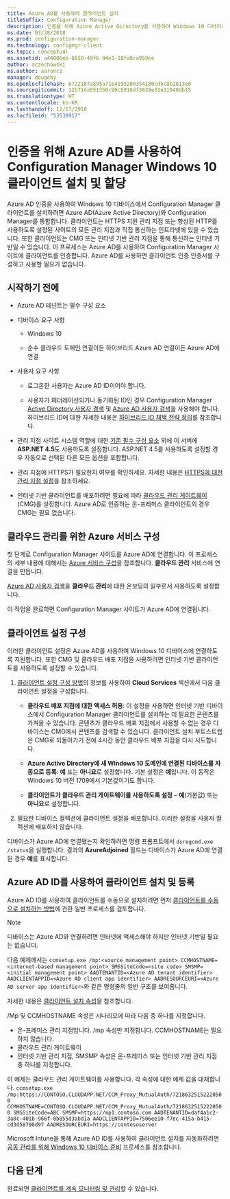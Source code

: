 ```yaml
---
title: Azure AD를 사용하여 클라이언트 설치
titleSuffix: Configuration Manager
description: 인증을 위해 Azure Active Directory를 사용하여 Windows 10 디바이스에서 Configuration Manager 클라이언트 설치 및 할당
ms.date: 03/28/2018
ms.prod: configuration-manager
ms.technology: configmgr-client
ms.topic: conceptual
ms.assetid: a44006eb-8650-49f6-94e1-18fa0ca959ee
author: aczechowski
ms.author: aaroncz
manager: dougeby
ms.openlocfilehash: b722187a895a71b4195200354180cdbc8b2813e6
ms.sourcegitcommit: 12b71da551350c99c5916df3629e33e31040db15
ms.translationtype: HT
ms.contentlocale: ko-KR
ms.lasthandoff: 12/17/2018
ms.locfileid: "53530917"
---
```

# <a name="install-and-assign-configuration-manager-windows-10-clients-using-azure-ad-for-authentication"></a>인증을 위해 Azure AD를 사용하여 Configuration Manager Windows 10 클라이언트 설치 및 할당

Azure AD 인증을 사용하여 Windows 10 디바이스에서 Configuration Manager 클라이언트를 설치하려면 Azure AD(Azure Active Directory)와 Configuration Manager를 통합합니다. 클라이언트는 HTTPS 지원 관리 지점 또는 향상된 HTTP를 사용하도록 설정된 사이트의 모든 관리 지점과 직접 통신하는 인트라넷에 있을 수 있습니다. 또한 클라이언트는 CMG 또는 인터넷 기반 관리 지점을 통해 통신하는 인터넷 기반일 수 있습니다. 이 프로세스는 Azure AD를 사용하여 Configuration Manager 사이트에 클라이언트를 인증합니다. Azure AD를 사용하면 클라이언트 인증 인증서를 구성하고 사용할 필요가 없습니다.



## <a name="before-you-begin"></a>시작하기 전에

- Azure AD 테넌트는 필수 구성 요소  

- 디바이스 요구 사항  

    - Windows 10  

    - 순수 클라우드 도메인 연결이든 하이브리드 Azure AD 연결이든 Azure AD에 연결  

- 사용자 요구 사항  

    - 로그온한 사용자는 Azure AD ID이어야 합니다.   

    - 사용자가 페더레이션되거나 동기화된 ID인 경우 Configuration Manager [Active Directory 사용자 겸색](/sccm/core/servers/deploy/configure/about-discovery-methods#bkmk_aboutUser) 및 [Azure AD 사용자 검색](/sccm/core/servers/deploy/configure/about-discovery-methods#azureaddisc)을 사용해야 합니다. 하이브리드 ID에 대한 자세한 내용은 [하이브리드 ID 채택 전략 정의](/azure/active-directory/active-directory-hybrid-identity-design-considerations-identity-adoption-strategy)를 참조합니다.<!--497750-->  

- 관리 지점 사이트 시스템 역할에 대한 [기존 필수 구성 요소](/sccm/core/plan-design/configs/site-and-site-system-prerequisites#bkmk_2012MPpreq) 외에 이 서버에 **ASP.NET 4.5**도 사용하도록 설정합니다. ASP.NET 4.5를 사용하도록 설정할 경우 자동으로 선택된 다른 모든 옵션을 포함합니다.  

- 관리 지점에 HTTPS가 필요한지 여부를 확인하세요. 자세한 내용은 [HTTPS에 대한 관리 지점 설정](/sccm/core/clients/manage/cmg/certificates-for-cloud-management-gateway#bkmk_mphttps)을 참조하세요.  

- 인터넷 기반 클라이언트를 배포하려면 필요에 따라 [클라우드 관리 게이트웨이](/sccm/core/clients/manage/cmg/plan-cloud-management-gateway)(CMG)를 설정합니다. Azure AD로 인증하는 온-프레미스 클라이언트의 경우 CMG는 필요 없습니다.  


## <a name="configure-azure-services-for-cloud-management"></a>클라우드 관리를 위한 Azure 서비스 구성

첫 단계로 Configuration Manager 사이트를 Azure AD에 연결합니다. 이 프로세스의 세부 내용에 대해서는 [Azure 서비스 구성](/sccm/core/servers/deploy/configure/azure-services-wizard)을 참조합니다. **클라우드 관리** 서비스에 연결을 만듭니다.

[Azure AD 사용자 검색](/sccm/core/servers/deploy/configure/configure-discovery-methods#azureaadisc)을 **클라우드 관리**에 대한 온보딩의 일부로서 사용하도록 설정합니다. 

이 작업을 완료하면 Configuration Manager 사이트가 Azure AD에 연결됩니다. 



## <a name="configure-client-settings"></a>클라이언트 설정 구성

이러한 클라이언트 설정은 Azure AD를 사용하여 Windows 10 디바이스에 연결하도록 지원합니다. 또한 CMG 및 클라우드 배포 지점을 사용하려면 인터넷 기반 클라이언트를 사용하도록 설정할 수 있습니다.

1.  [클라이언트 설정 구성 방법](/sccm/core/clients/deploy/configure-client-settings)의 정보를 사용하여 **Cloud Services** 섹션에서 다음 클라이언트 설정을 구성합니다.  

    - **클라우드 배포 지점에 대한 액세스 허용**: 이 설정을 사용하면 인터넷 기반 디바이스에서 Configuration Manager 클라이언트를 설치하는 데 필요한 콘텐츠를 가져올 수 있습니다. 콘텐츠가 클라우드 배포 지점에서 사용할 수 없는 경우 디바이스는 CMG에서 콘텐츠를 검색할 수 있습니다. 클라이언트 설치 부트스트랩은 CMG로 되돌아가기 전에 4시간 동안 클라우드 배포 지점을 다시 시도합니다.<!--495533-->  

    - **Azure Active Directory에 새 Windows 10 도메인에 연결된 디바이스를 자동으로 등록**: **예** 또는 **아니요**로 설정합니다. 기본 설정은 **예**입니다. 이 동작은 Windows 10 버전 1709에서 기본값이기도 합니다.

    - **클라이언트가 클라우드 관리 게이트웨이를 사용하도록 설정** – **예**(기본값) 또는 **아니요**로 설정합니다.  

2.  필요한 디바이스 컬렉션에 클라이언트 설정을 배포합니다. 이러한 설정을 사용자 컬렉션에 배포하지 않습니다.

디바이스가 Azure AD에 연결됐는지 확인하려면 명령 프롬프트에서 `dsregcmd.exe /status`을 실행합니다. 결과의 **AzureAdjoined** 필드는 디바이스가 Azure AD에 연결된 경우 **예**를 표시합니다.



## <a name="install-and-register-the-client-using-azure-ad-identity"></a>Azure AD ID를 사용하여 클라이언트 설치 및 등록

Azure AD ID를 사용하여 클라이언트를 수동으로 설치하려면 먼저 [클라이언트를 수동으로 설치하는 방법](/sccm/core/clients/deploy/deploy-clients-to-windows-computers#BKMK_Manual)에 관한 일반 프로세스를 검토합니다. 

 > [!Note]  
 > 디바이스는 Azure AD와 연결하려면 인터넷에 액세스해야 하지만 인터넷 기반일 필요는 없습니다. 

다음 예제에서는 `ccmsetup.exe /mp:<source management point> CCMHOSTNAME=<internet-based management point> SMSSiteCode=<site code> SMSMP=<initial management point> AADTENANTID=<Azure AD tenant identifier> AADCLIENTAPPID=<Azure AD client app identifier> AADRESOURCEURI=<Azure AD server app identifier>`와 같은 명령줄의 일반 구조를 보여줍니다.

자세한 내용은 [클라이언트 설치 속성](/sccm/core/clients/deploy/about-client-installation-properties)을 참조합니다.

/Mp 및 CCMHOSTNAME 속성은 시나리오에 따라 다음 중 하나를 지정합니다.
- 온-프레미스 관리 지점입니다. /mp 속성만 지정합니다. CCMHOSTNAME는 필요하지 않습니다.
- 클라우드 관리 게이트웨이
- 인터넷 기반 관리 지점, SMSMP 속성은 온-프레미스 또는 인터넷 기반 관리 지점 중 하나를 지정합니다.

이 예제는 클라우드 관리 게이트웨이를 사용합니다. 각 속성에 대한 예제 값을 대체합니다. `ccmsetup.exe /mp:https://CONTOSO.CLOUDAPP.NET/CCM_Proxy_MutualAuth/72186325152220500 CCMHOSTNAME=CONTOSO.CLOUDAPP.NET/CCM_Proxy_MutualAuth/72186325152220500 SMSSiteCode=ABC SMSMP=https://mp1.contoso.com AADTENANTID=daf4a1c2-3a0c-401b-966f-0b855d3abd1a AADCLIENTAPPID=7506ee10-f7ec-415a-b415-cd3d58790d97 AADRESOURCEURI=https://contososerver`

Microsoft Intune을 통해 Azure AD ID를 사용하여 클라이언트 설치를 자동화하려면 [공동 관리를 위해 Windows 10 디바이스 준비](/sccm/core/clients/manage/co-management-prepare#command-line-to-install-configuration-manager-client) 프로세스를 참조합니다.



## <a name="next-steps"></a>다음 단계

완료되면 [클라이언트를 계속 모니터링 및 관리](/sccm/core/clients/manage/monitor-clients)할 수 있습니다.
